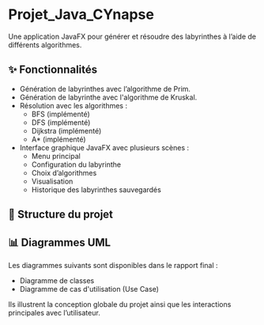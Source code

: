# Projet_Java_CYnapse

Une application JavaFX pour générer et résoudre des labyrinthes à l’aide de différents algorithmes.

## ✨ Fonctionnalités

- Génération de labyrinthes avec l’algorithme de Prim.
- Génération de labyrinthe avec l'algorithme de Kruskal.
- Résolution avec les algorithmes :
  - BFS (implémenté)
  - DFS (implémenté)
  - Dijkstra (implémenté)
  - A* (implémenté)
- Interface graphique JavaFX avec plusieurs scènes :
  - Menu principal
  - Configuration du labyrinthe
  - Choix d’algorithmes
  - Visualisation
  - Historique des labyrinthes sauvegardés 

## 📁 Structure du projet

## 📊 Diagrammes UML

Les diagrammes suivants sont disponibles dans le rapport final :

- Diagramme de classes
- Diagramme de cas d'utilisation (Use Case)

Ils illustrent la conception globale du projet ainsi que les interactions principales avec l’utilisateur.

